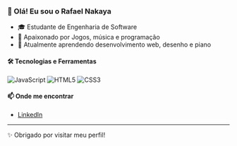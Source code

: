 ### 👋 Olá! Eu sou o Rafael Nakaya

- 🎓 Estudante de Engenharia de Software
- 🎨 Apaixonado por Jogos, música e programação
- 🌱 Atualmente aprendendo desenvolvimento web, desenho e piano

#### 🛠️ Tecnologias e Ferramentas
![JavaScript](https://img.shields.io/badge/-JavaScript-F7DF1E?logo=javascript&logoColor=black&style=flat)
![HTML5](https://img.shields.io/badge/HTML5-E34F26?style=for-the-badge&logo=html5&logoColor=white)
![CSS3](https://img.shields.io/badge/CSS3-1572B6?style=for-the-badge&logo=css3&logoColor=white)

#### 📫 Onde me encontrar
- [LinkedIn]((https://www.linkedin.com/in/rafael-nakaya-548564355/))

---
✨ Obrigado por visitar meu perfil!

